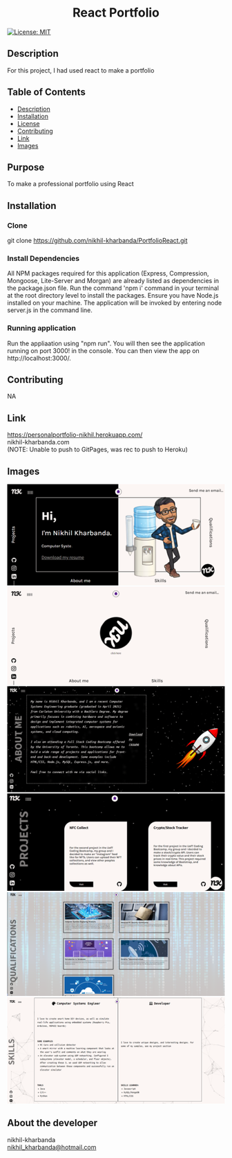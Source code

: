 
<h1 align="center">React Portfolio </h1>

  [![License: MIT](https://img.shields.io/badge/License-MIT-yellow.svg)](https://opensource.org/licenses/MIT) <br />

## Description
  For this project, I had used react to make a portfolio

## Table of Contents
  - [Description](#description)
  - [Installation](#installation)
  - [License](#license)
  - [Contributing](#contributing)
  - [Link](#Link)
  - [Images](#images)  

## Purpose
  To make a professional portfolio using React
  
## Installation

### Clone
  git clone https://github.com/nikhil-kharbanda/PortfolioReact.git

### Install Dependencies
All NPM packages required for this application (Express, Compression, Mongoose, Lite-Server and Morgan) are already listed as dependencies in the package.json file. Run the command 'npm i' command in your terminal at the root directory level to install the packages.
Ensure you have Node.js installed on your machine. The application will be invoked by entering node server.js in the command line.

### Running application
Run the appliaation using "npm run". You will then see the application running on port 3000! in the console. You can then view the app on http://localhost:3000/.

## Contributing
  NA

## Link
  https://personalportfolio-nikhil.herokuapp.com/  
  nikhil-kharbanda.com  
  (NOTE: Unable to push to GitPages, was rec to push to Heroku)

## Images
  ![Page1](./Assets/Images/Page1.PNG)
  ![Home](./Assets/Images/Home.PNG)
  ![About](./Assets/Images/AboutMe.PNG)
  ![Projects](./Assets/Images/Projects.PNG)
  ![Qual](./Assets/Images/Qual.PNG)
  ![Skills](./Assets/Images/Skills.PNG)


## About the developer 
  nikhil-kharbanda <br >
  nikhil_kharbanda@hotmail.com

  
